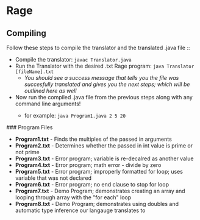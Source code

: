 # Rage 
## Compiling 
Follow these steps to compile the translator and the translated .java file ::
<ul>
  <li>Compile the translator: <code>javac Translator.java</code></li>
  <li>Run the Translator with the desired .txt Rage program: <code>java Translator [fileName].txt</code>
  <ul><li><i>You should see a success message that tells you the file was succesfully translated and gives you the next steps; which will be outlined here as well</i></li></ul>
    <li>Now run the compiled .java file from the previous steps along with any command line arguments!</li>
  <ul><li>for example: <code>java Program1.java 2 5 20</code></li></ul>
  </ul>
  ### Program Files
  <ul>
  <li><b>Program1.txt</b> - Finds the multiples of the passed in arguments</li>
  <li><b>Program2.txt</b> - Determines whether the passed in int value is prime or not prime</li>
  <li><b>Program3.txt</b> - Error program; variable is re-decalred as another value</li>
  <li><b>Program4.txt</b> - Error program; math error - divide by zero</li>
  <li><b>Program5.txt</b> - Error program; improperly formatted for loop; uses variable that was not declared</li>
  <li><b>Program6.txt</b> - Error program; no end clause to stop for loop</li>
  <li><b>Program7.txt</b> - Demo Program; demonstrates creating an array and looping through array with the "for each" loop</li>
  <li><b>Program8.txt</b> - Demo Program; demonstrates using doubles and automatic type inference our langauge translates to</li>
  </ul>
 
